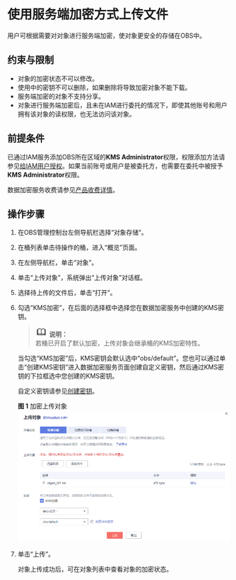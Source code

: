 # 使用服务端加密方式上传文件<a name="obs_03_0322"></a>

用户可根据需要对对象进行服务端加密，使对象更安全的存储在OBS中。

## 约束与限制<a name="section4247191810406"></a>

-   对象的加密状态不可以修改。
-   使用中的密钥不可以删除，如果删除将导致加密对象不能下载。
-   服务端加密的对象不支持分享。
-   对象进行服务端加密后，且未在IAM进行委托的情况下，即使其他账号和用户拥有该对象的读权限，也无法访问该对象。

## 前提条件<a name="section4715759131018"></a>

已通过IAM服务添加OBS所在区域的**KMS Administrator**权限，权限添加方法请参见[给IAM用户授权](https://support.huaweicloud.com/usermanual-iam/iam_01_0652.html)。如果当前账号或用户是被委托方，也需要在委托中被授予**KMS Administrator**权限。

数据加密服务收费请参见[产品收费详情](https://www.huaweicloud.com/pricing.html?tab=detail#/dew)。

## 操作步骤<a name="section16043441174915"></a>

1.  在OBS管理控制台左侧导航栏选择“对象存储“。
2.  在桶列表单击待操作的桶，进入“概览”页面。
3.  在左侧导航栏，单击“对象”。
4.  单击“上传对象”，系统弹出“上传对象”对话框。
5.  选择待上传的文件后，单击“打开”。
6.  勾选“KMS加密”，在后面的选择框中选择您在数据加密服务中创建的KMS密钥。

    >![](public_sys-resources/icon-note.gif) **说明：**   
    >若桶已开启了默认加密，上传对象会继承桶的KMS加密特性。  

    当勾选“KMS加密”后，KMS密钥会默认选中“obs/default”。您也可以通过单击“创建KMS密钥”进入数据加密服务页面创建自定义密钥，然后通过KMS密钥的下拉框选中您创建的KMS密钥。

    自定义密钥请参见[创建密钥](https://support.huaweicloud.com/usermanual-dew/dew_01_0178.html)。

    **图 1**  加密上传对象<a name="fig14151753141216"></a>  
    ![](figures/加密上传对象.png "加密上传对象")

7.  单击“上传”。

    对象上传成功后，可在对象列表中查看对象的加密状态。


